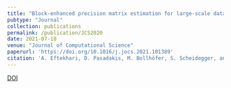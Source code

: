```yaml
---
title: "Block-enhanced precision matrix estimation for large-scale datasets"
pubtype: "Journal"
collection: publications
permalink: /publication/JCS2020
date: 2021-07-18
venue: "Journal of Computational Science"
paperurl: 'https://doi.org/10.1016/j.jocs.2021.101389'
citation: 'A. Eftekhari, D. Pasadakis, M. Bollhöfer, S. Scheidegger, and O. Schenk, Block-enhanced precision matrix estimation for large-scale datasets, Journal of Computational Science, Volume 53, 2021, 101389, ISSN 1877-7503'
---
```

<!-- The ℓ1-regularized Gaussian maximum likelihood method is a common approach for sparse precision
matrix estimation, but one that poses a computational challenge for high-dimensional datasets. We
present a novel ℓ1-regularized maximum likelihood method for performant large-scale sparse precision
matrix estimation utilizing the block structures in the underlying computations. We identify the computational bottlenecks and contribute a block coordinate descent update as well as a block approximate matrix inversion routine, which is then parallelized using a shared-memory scheme. We demonstrate the effectiveness, accuracy, and performance of these algorithms. Our numerical examples and comparative results with various modern open-source packages reveal that these precision matrix estimation methods can accelerate the computation of covariance matrices by two to three orders of magnitude, while keeping memory requirements modest. Furthermore, we conduct large-scale case studies for applications from finance and medicine with several thousand random variables to demonstrate applicability for real-world datasets. -->



[DOI](https://doi.org/10.1016/j.jocs.2021.101389)

